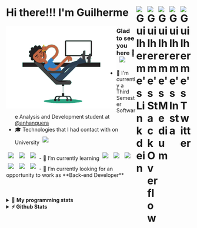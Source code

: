 <div align='left'><h1> Hi there!!! I'm Guilherme
  <a href="https://twitter.com/iamgrodrigues" target="_blank" rel="nofollow">
    <img align="right" alt="Guilherme's Twitter" width="30px" src="https://cdn.jsdelivr.net/npm/simple-icons@v3/icons/twitter.svg" />
  </a>
    <a href="https://www.instagram.com/iamgrodrigues" target="_blank" rel="nofollow">
    <img align="right" alt="Guilherme's Insta" width="30px" src="https://cdn.jsdelivr.net/npm/simple-icons@v3/icons/instagram.svg" />
  </a>
		<a href="https://medium.com/@iamgrodrigues" target="_blank" rel="nofollow">
		<img align="right" alt="Guilherme's Medium" width="30px" src="https://cdn.jsdelivr.net/npm/simple-icons@v3/icons/medium.svg" />
  </a>
  <a href="https://stackoverflow.com/users/14347023/iamgrodrigues" target="_blank" rel="nofollow">
    <img align="right" alt="Guilherme's StackOverflow" width="30px" src="https://cdn.jsdelivr.net/npm/simple-icons@3.0.1/icons/stackoverflow.svg" />
  </a>
	<a href="https://www.linkedin.com/in/iamgrodrigues" target="_blank" rel="nofollow">
    <img align="right" alt="Guilherme's Linkdein" width="30px" src="https://cdn.jsdelivr.net/npm/simple-icons@v3/icons/linkedin.svg" />
  </a>
</h1>
</div>

<img src='https://github.com/iamgrodrigues/iamgrodrigues/blob/main/Assets/dev.gif' width="300px" align='left'>

### Glad to see you here 👋 &nbsp; ![](https://visitor-badge.glitch.me/badge?page_id=iamgrodrigues.iamgrodrigues&style=flat-square&color=0088cc)
- :school: I'm currently a Third Semester Software Analysis and Development student at <a href="https://www.anhanguera.com/">@anhanguera </a>
- 🎓 Technologies that I had contact with on University	<img width="30px" style="padding:5px" src="https://www.vectorlogo.zone/logos/python/python-icon.svg"/>
<img width="30px" style="padding:5px" src="https://www.vectorlogo.zone/logos/mysql/mysql-icon.svg"/>
<img width="30px" style="padding:5px" src="https://cdn.jsdelivr.net/npm/simple-icons@v3/icons/c.svg"/>
<img width="30px" style="padding:5px" src="https://www.vectorlogo.zone/logos/java/java-icon.svg"/>
- 🌱 I’m currently learning <img width="30px" style="padding:5px" src="https://www.vectorlogo.zone/logos/java/java-icon.svg"/>
<img width="30px" style="padding:5px" src="https://www.vectorlogo.zone/logos/springio/springio-icon.svg"/>
<img width="30px" style="padding:5px" src="https://www.vectorlogo.zone/logos/angular/angular-icon.svg"/>
	<img width="30px" style="padding:5px" src="https://www.vectorlogo.zone/logos/linux/linux-icon.svg"/>
	<img width="30px" style="padding:5px" src="https://www.vectorlogo.zone/logos/docker/docker-icon.svg"/>
	<img width="30px" style="padding:5px" src="https://www.vectorlogo.zone/logos/postgresql/postgresql-icon.svg"/>
- 🔭 I’m currently looking for an opportunity to work as **Back-end Developer**

<br />
<br />
<br />
<br />

<details> 
 <summary>🤖 <b>My programming stats</b></summary>
<br>
  
<!--START_SECTION:waka-->
**🐱 My Github Data** 

> 🏆 138 Contributions in the Year 2020
 > 
> 📦 4.0 kB Used in Github's Storage 
 > 
> 💼 Opted to Hire
 > 
> 📜 8 Public Repositories 
 > 
> 🔑 0 Private Repositories  
 > 
**I'm an Early 🐤** 

```text
🌞 Morning    30 commits     █████████░░░░░░░░░░░░░░░░   37.97% 
🌆 Daytime    19 commits     ██████░░░░░░░░░░░░░░░░░░░   24.05% 
🌃 Evening    22 commits     ███████░░░░░░░░░░░░░░░░░░   27.85% 
🌙 Night      8 commits      ██░░░░░░░░░░░░░░░░░░░░░░░   10.13%

```


📊 **This Week I Spent My Time On** 

```text
⌚︎ Time Zone: America/Sao_Paulo

💬 Programming Languages: 
Java                     36 hrs 6 mins       █████████████████████░░░░   86.61% 
Git                      2 hrs 21 mins       █░░░░░░░░░░░░░░░░░░░░░░░░   5.64% 
Other                    2 hrs 18 mins       █░░░░░░░░░░░░░░░░░░░░░░░░   5.52% 
Git Config               39 mins             ░░░░░░░░░░░░░░░░░░░░░░░░░   1.56% 
Groovy                   15 mins             ░░░░░░░░░░░░░░░░░░░░░░░░░   0.62%

🔥 Editors: 
IntelliJ                 35 hrs 20 mins      █████████████████████░░░░   84.8% 
Bash                     5 hrs 56 mins       ███░░░░░░░░░░░░░░░░░░░░░░   14.25% 
Vim                      23 mins             ░░░░░░░░░░░░░░░░░░░░░░░░░   0.95%

🐱‍💻 Projects: 
JavaDeveloper-Bootcamp   34 hrs 23 mins      ████████████████████░░░░░   82.5% 
yoshinake-2Dgame         6 hrs 54 mins       ████░░░░░░░░░░░░░░░░░░░░░   16.59% 
Terminal                 22 mins             ░░░░░░░░░░░░░░░░░░░░░░░░░   0.92%

💻 Operating System: 
Linux                    41 hrs 41 mins      █████████████████████████   100.0%

```

**I Mostly Code in Java** 

```text
Java                     2 repos             ██████████░░░░░░░░░░░░░░░   40.0% 
JavaScript               1 repo              █████░░░░░░░░░░░░░░░░░░░░   20.0% 
CSS                      1 repo              █████░░░░░░░░░░░░░░░░░░░░   20.0% 
Python                   1 repo              █████░░░░░░░░░░░░░░░░░░░░   20.0%

```



<!--END_SECTION:waka-->

</details>

<details>	
  <summary><b>⚡ Github Stats</b></summary>

<div>
	<img height="180em" src="https://github-readme-stats.vercel.app/api?username=iamgrodrigues&show_icons=true&hide_border=true" />
	<img height="180em" src="https://github-readme-stats.vercel.app/api/top-langs/?username=iamgrodrigues&exclude_repo=KNN-Image-Classification&show_icons=true&hide_border=true&layout=compact&langs_count=8"/>
</div>
</details>

